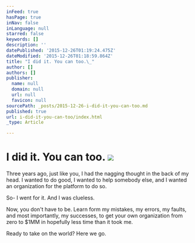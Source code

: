 ```yaml
---
inFeed: true
hasPage: true
inNav: false
inLanguage: null
starred: false
keywords: []
description: ''
datePublished: '2015-12-26T01:19:24.475Z'
dateModified: '2015-12-26T01:18:59.864Z'
title: "I did it. You can too.\_"
author: []
authors: []
publisher:
  name: null
  domain: null
  url: null
  favicon: null
sourcePath: _posts/2015-12-26-i-did-it-you-can-too.md
published: true
url: i-did-it-you-can-too/index.html
_type: Article

---
```

# I did it. You can too. ![](https://the-grid-user-content.s3-us-west-2.amazonaws.com/ba529f01-11f8-4ca8-8b1c-bb39d7be7e48.jpg)

Three years ago, just like you, I had the nagging thought in the back of my head. I wanted to do good, I wanted to help somebody else, and I wanted an organization for the platform to do so.

So- I went for it. And I was clueless.

Now, you don't have to be. Learn form my mistakes, my errors, my faults, and most importantly, my successes, to get your own organization from zero to $1MM in hopefully less time than it took me.

Ready to take on the world? Here we go.